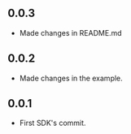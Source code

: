 ## 0.0.3
- Made changes in README.md 

## 0.0.2
- Made changes in the example.

## 0.0.1
- First SDK's commit.
